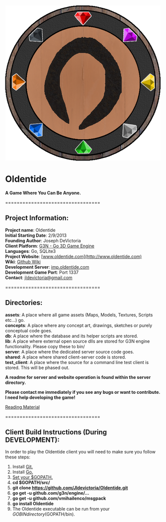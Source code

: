 ![Oldentide Logo](concepts/project/Logo_1.png?raw=true "Oldentide")

# Oldentide

**A Game Where You Can Be Anyone.**

=================================

## Project Information:

**Project name**: Oldentide<br>
**Initial Starting Date**: 2/9/2013<br>
**Founding Author**: Joseph DeVictoria<br>
**Client Platform**: [G3N - Go 3D Game Engine](https://github.com/g3n/engine)<br>
**Languages**: Go, SQLite3<br>
**Project Website**: [www.oldentide.com](http://www.oldentide.com)<br>
**Wiki**: [Github Wiki](https://github.com/Oldentide/Oldentide/wiki)<br>
**Development Server**: [imp.oldentide.com](imp.oldentide.com)<br>
**Development Game Port**: Port 1337<br>
**Contact**: jldevictoria@gmail.com<br>

=================================

## Directories:

**assets**:            A place where all game assets (Maps, Models, Textures, Scripts etc...) go.<br>
**concepts**:          A place where any concept art, drawings, sketches or purely conceptual code goes.<br>
**db**:                A place where the database and its helper scripts are stored.<br>
**lib**:               A place where external open source dlls are stored for G3N engine functionality. Please copy these to bin/<br>
**server**:            A place where the dedicated server source code goes.<br>
**shared**:            A place where shared client-server code is stored.<br>
**test_client**:       A place where the source for a command line test client is stored.  This will be phased out.<br>


**A readme for server and website operation is found within the server directory.**<br>

**Please contact me immediately if you see any bugs or want to contribute.  I need help developing the game!**<br>

[Reading Material](https://www.copyright.gov/fls/fl108.pdf)

=================================

## Client Build Instructions (During DEVELOPMENT):

In order to play the Oldentide client you will need to make sure you follow these steps:

1. Install [Git.](https://git-scm.com/)
2. Install [Go.](https://golang.org/cmd/go/)
3. [Set your $GOPATH.](https://github.com/golang/go/wiki/SettingGOPATH)
4. **cd $GOPATH/src/**
5. **git clone https://github.com/Jldevictoria/Oldentide.git**
6. **go get -u github.com/g3n/engine/...**
7. **go get -u github.com/vmihailenco/msgpack**
7. **go install Oldentide**
8. The Oldentide executable can be run from your $GOBIN directory ($GOPATH/bin).
